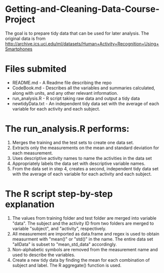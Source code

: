 # Getting-and-Cleaning-Data-Course-Project
The goal is to prepare tidy data that can be used for later analysis. The original data is from http://archive.ics.uci.edu/ml/datasets/Human+Activity+Recognition+Using+Smartphones

# Files submited 
* README.md - A Readme file describing the repo
* CodeBook.md - Describes all the variables and summaries calculated, along with units, and any other relevant information.
* run_analysis.R - R script taking raw data and output a tidy data
* newtidyData.txt - An independent tidy data set with the average of each variable for each activity and each subject.

# The run_analysis.R performs:
1. Merges the training and the test sets to create one data set.
2. Extracts only the measurements on the mean and standard deviation for each measurement.
3. Uses descriptive activity names to name the activities in the data set
4. Appropriately labels the data set with descriptive variable names.
5. From the data set in step 4, creates a second, independent tidy data set with the average of each variable for each activity and each subject.

# The R script step-by-step explanation
1. The values from training folder and test folder are merged into variable "data". The subject and the activity ID from two folders are merged to variable "subject", and "activity", respectively. 
2. All measurement are imported as data.frame and regex is used to obtain measurment with "mean()" or "std()" in the name. The entire data set "allData" is subset to "mean_std_data" accordingly. 
3. Non-alphabetic symbols are removed from the measurement name and used to describe the variables. 
4. Create a new tidy data by finding the mean for each combination of subject and label. The R aggregate() function is used. 